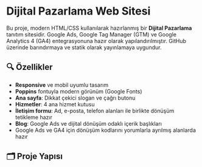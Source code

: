 # Dijital Pazarlama Web Sitesi

Bu proje, modern HTML/CSS kullanılarak hazırlanmış bir **Dijital Pazarlama** tanıtım sitesidir. Google Ads, Google Tag Manager (GTM) ve Google Analytics 4 (GA4) entegrasyonuna hazır olarak yapılandırılmıştır. GitHub üzerinde barındırmaya ve statik olarak yayınlamaya uygundur.

## 🔍 Özellikler

- **Responsive** ve mobil uyumlu tasarım
- **Poppins** fontuyla modern görünüm (Google Fonts)
- **Ana sayfa**: Dikkat çekici slogan ve çağrı butonu
- **Hizmetler**: 4 ana hizmet kutusu
- **İletişim formu**: Ad, e-posta, telefon alanları ile birlikte dönüşüm tetikleme hazır
- **Blog**: Google Ads ve dijital dönüşüm odaklı içerik başlıkları
- Google Ads ve GA4 için dönüşüm kodlarını yorumlarla ayrılmış alanlarda hazır

## 🗂️ Proje Yapısı

